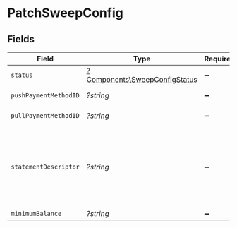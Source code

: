# PatchSweepConfig


## Fields

| Field                                                                                                                                                           | Type                                                                                                                                                            | Required                                                                                                                                                        | Description                                                                                                                                                     |
| --------------------------------------------------------------------------------------------------------------------------------------------------------------- | --------------------------------------------------------------------------------------------------------------------------------------------------------------- | --------------------------------------------------------------------------------------------------------------------------------------------------------------- | --------------------------------------------------------------------------------------------------------------------------------------------------------------- |
| `status`                                                                                                                                                        | [?Components\SweepConfigStatus](../../Models/Components/SweepConfigStatus.md)                                                                                   | :heavy_minus_sign:                                                                                                                                              | N/A                                                                                                                                                             |
| `pushPaymentMethodID`                                                                                                                                           | *?string*                                                                                                                                                       | :heavy_minus_sign:                                                                                                                                              | ID of the payment method.                                                                                                                                       |
| `pullPaymentMethodID`                                                                                                                                           | *?string*                                                                                                                                                       | :heavy_minus_sign:                                                                                                                                              | ID of the payment method.                                                                                                                                       |
| `statementDescriptor`                                                                                                                                           | *?string*                                                                                                                                                       | :heavy_minus_sign:                                                                                                                                              | The text that appears on the banking statement. The default descriptor is a 10 character ID if an override is not set in the sweep configs statementDescriptor. |
| `minimumBalance`                                                                                                                                                | *?string*                                                                                                                                                       | :heavy_minus_sign:                                                                                                                                              | N/A                                                                                                                                                             |